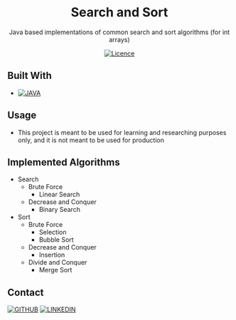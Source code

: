 <!-- SUMMARY -->
<div align="center">

# Search and Sort

Java based implementations of common search and sort algorithms (for int arrays)

[![Licence][license-shield]](./LICENSE)

</div>

<!-- BUILT WITH -->
## Built With

- [![JAVA][java-shield]][java-url]

<!-- USAGE -->
## Usage

- This project is meant to be used for learning and researching purposes only, and it is not meant to be used for production

<!-- IMPLEMENTED ALGORITHMS -->
## Implemented Algorithms

- Search
   - Brute Force
      - Linear Search
   - Decrease and Conquer
      - Binary Search
- Sort
   - Brute Force
      - Selection
      - Bubble Sort
   - Decrease and Conquer
      - Insertion
   - Divide and Conquer
      - Merge Sort

<!-- CONTACT -->
## Contact
[![GITHUB][personal-shield]][personal-url] [![LINKEDIN][linkedin-shield]][linkedin-url]

<!-- MARKDOWN LINKS AND IMAGES -->
<!-- BUILT WITH -->
[java-shield]: https://img.shields.io/badge/java-%23ED8B00.svg?style=for-the-badge&logo=java&logoColor=white
[java-url]: https://www.java.com/en/
<!-- LICENSE -->
[license-shield]: https://img.shields.io/github/license/Ileriayo/markdown-badges?style=for-the-badge
<!-- MY GITHUB -->
[personal-shield]: https://img.shields.io/badge/FACUNDO-MU%C3%91OZ-yellowgreen?style=for-the-badge
[personal-url]: https://github.com/facundoMunoz
<!-- MY LINKEDIN -->
[linkedin-shield]: https://img.shields.io/badge/linkedin-%230077B5.svg?style=for-the-badge&logo=linkedin&logoColor=white
[linkedin-url]: https://www.linkedin.com/in/facundomunoz001/
